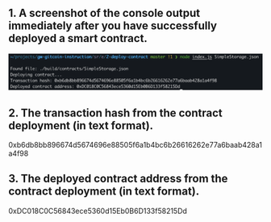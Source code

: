 ## 1. A screenshot of the console output immediately after you have successfully deployed a smart contract.
![](./contract_deploy.png)
## 2. The transaction hash from the contract deployment (in text format).
0xb6db8bb896674d5674696e88505f6a1b4bc6b26616262e77a6baab428a1a4f98
## 3. The deployed contract address from the contract deployment (in text format).
0xDC018C0C56843ece5360d15Eb0B6D133f58215Dd